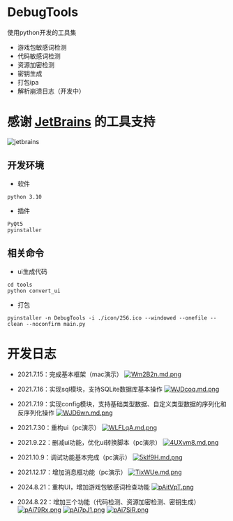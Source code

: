 # DebugTools
 使用python开发的工具集
- 游戏包敏感词检测
- 代码敏感词检测
- 资源加密检测
- 密钥生成
- 打包ipa
- 解析崩溃日志（开发中）

# 感谢 [JetBrains](https://www.jetbrains.com/shop/eform/opensource) 的工具支持
![jetbrains](https://user-images.githubusercontent.com/3353611/119081825-6b381980-ba2f-11eb-85cc-002b466526ba.png)

## 开发环境
- 软件
```
python 3.10
```
- 插件
```
PyQt5
pyinstaller
```

## 相关命令
- ui生成代码
```
cd tools 
python convert_ui
```

- 打包
```
pyinstaller -n DebugTools -i ./icon/256.ico --windowed --onefile --clean --noconfirm main.py
```

# 开发日志

- 2021.7.15：完成基本框架（mac演示）
[![Wm2B2n.md.png](https://z3.ax1x.com/2021/07/15/Wm2B2n.md.png)](https://imgtu.com/i/Wm2B2n)

- 2021.7.16：实现sql模块，支持SQLite数据库基本操作
[![WJDcoq.md.png](https://z3.ax1x.com/2021/07/19/WJDcoq.md.png)](https://imgtu.com/i/WJDcoq)

- 2021.7.19：实现config模块，支持基础类型数据、自定义类型数据的序列化和反序列化操作
[![WJD6wn.md.png](https://z3.ax1x.com/2021/07/19/WJD6wn.md.png)](https://imgtu.com/i/WJD6wn)

- 2021.7.30：重构ui（pc演示）
[![WLFLqA.md.png](https://z3.ax1x.com/2021/07/30/WLFLqA.md.png)](https://imgtu.com/i/WLFLqA)

- 2021.9.22：删减ui功能，优化ui转换脚本（pc演示）
[![4UXvm8.md.png](https://z3.ax1x.com/2021/09/22/4UXvm8.md.png)](https://imgtu.com/i/4UXvm8)

- 2021.10.9：调试功能基本完成（pc演示）
[![5klf9H.md.png](https://z3.ax1x.com/2021/10/09/5klf9H.md.png)](https://imgtu.com/i/5klf9H)

- 2021.12.17：增加消息框功能（pc演示）
[![TixWUe.md.png](https://s4.ax1x.com/2021/12/17/TixWUe.md.png)](https://imgtu.com/i/TixWUe)

- 2024.8.21：重构UI，增加游戏包敏感词检查功能
[![pAitVpT.png](https://s21.ax1x.com/2024/08/21/pAitVpT.png)](https://imgse.com/i/pAitVpT)

- 2024.8.22：增加三个功能（代码检测、资源加密检测、密钥生成）
[![pAi79Rx.png](https://s21.ax1x.com/2024/08/22/pAi79Rx.png)](https://imgse.com/i/pAi79Rx)
[![pAi7pJ1.png](https://s21.ax1x.com/2024/08/22/pAi7pJ1.png)](https://imgse.com/i/pAi7pJ1)
[![pAi7SiR.png](https://s21.ax1x.com/2024/08/22/pAi7SiR.png)](https://imgse.com/i/pAi7SiR)

